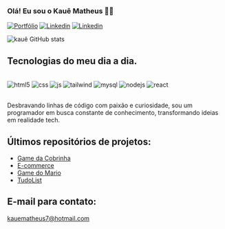 
### Olá! Eu sou o Kauê Matheus 🤙🏿

[![Portfólio](https://img.shields.io/website-up-down-green-red/http/monip.org.svg)](https://kauemtaheus.github.io/Portfolio2/arquivos/index.html)
[![Linkedin](https://img.shields.io/badge/LinkedIn-0077B5?style=for-the-badge&logo=linkedin&logoColor=white)](https://www.linkedin.com/in/kaue-matheus-ferreira-6084b01b3/)
[![Linkedin](https://img.shields.io/badge/LinkedIn-0077B5?style=for-the-badge&logo=linkedin&logoColor=white)](https://www.linkedin.com/in/kaue-matheus-ferreira-6084b01b3/)


![kauê GitHub stats](https://github-readme-stats.vercel.app/api?username=KaueMtaheus&show_icons=true&theme=dracula)

## Tecnologias do meu dia a dia.

<div style="display: inline_block"><br/>
    <img alin="center" alt="html5" src="https://img.shields.io/badge/HTML5-E34F26?style=for-the-badge&logo=html5&logoColor=white" />
    <img alin="center" alt="css" src="https://img.shields.io/badge/CSS3-1572B6?style=for-the-badge&logo=css3&logoColor=white" />
    <img alin="center" alt="js" src="https://img.shields.io/badge/JavaScript-F7DF1E?style=for-the-badge&logo=javascript&logoColor=black" />
    <img alin="center" alt="tailwind" src="https://img.shields.io/badge/Tailwind_CSS-38B2AC?style=for-the-badge&logo=tailwind-css&logoColor=white" />
    <img alin="center" alt="mysql" src="https://img.shields.io/badge/Bootstrap-563D7C?style=for-the-badge&logo=bootstrap&logoColor=white" />
    <img alin="center" alt="nodejs" src="https://img.shields.io/badge/Node.js-43853D?style=for-the-badge&logo=node.js&logoColor=white" />
    <img alin="center" alt="react" src="https://img.shields.io/badge/React-20232A?style=for-the-badge&logo=react&logoColor=61DAFB" />
</div><br/>

Desbravando linhas de código com paixão e curiosidade, sou um programador em busca constante de conhecimento, transformando ideias em realidade tech.

## Últimos repositórios de projetos: 
- [Game da Cobrinha](https://github.com/KaueMtaheus/snake)<br/>
- [E-commerce](https://github.com/KaueMtaheus/ecommerce)<br/>
- [Game do Mario](https://github.com/KaueMtaheus/jogo)<br/>
- [TudoList](https://github.com/KaueMtaheus/todolist)<br/>

## E-mail para contato:

kauematheus7@hotmail.com
